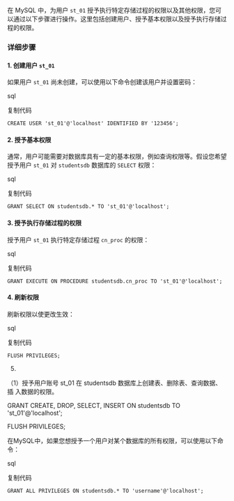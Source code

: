 在 MySQL 中，为用户 `st_01` 授予执行特定存储过程的权限以及其他权限，您可以通过以下步骤进行操作。这里包括创建用户、授予基本权限以及授予执行存储过程的权限。

### 详细步骤

#### 1. 创建用户 `st_01`

如果用户 `st_01` 尚未创建，可以使用以下命令创建该用户并设置密码：

sql

复制代码

`CREATE USER 'st_01'@'localhost' IDENTIFIED BY '123456';`

#### 2. 授予基本权限

通常，用户可能需要对数据库具有一定的基本权限，例如查询权限等。假设您希望授予用户 `st_01` 对 `studentsdb` 数据库的 `SELECT` 权限：

sql

复制代码

`GRANT SELECT ON studentsdb.* TO 'st_01'@'localhost';`

#### 3. 授予执行存储过程的权限

授予用户 `st_01` 执行特定存储过程 `cn_proc` 的权限：

sql

复制代码

`GRANT EXECUTE ON PROCEDURE studentsdb.cn_proc TO 'st_01'@'localhost';`

#### 4. 刷新权限

刷新权限以使更改生效：

sql

复制代码

`FLUSH PRIVILEGES;`

5.
（1）授予用户账号 st_01 在 studentsdb 数据库上创建表、删除表、查询数据、插 入数据的权限。

GRANT CREATE, DROP, SELECT, INSERT ON studentsdb TO 'st_01'@'localhost'; 

FLUSH PRIVILEGES;



在MySQL中，如果您想授予一个用户对某个数据库的所有权限，可以使用以下命令：

sql

复制代码

`GRANT ALL PRIVILEGES ON studentsdb.* TO 'username'@'localhost';`